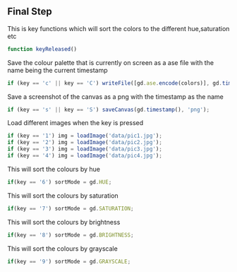 ## Final Step

This is key functions which will sort the colors to the different hue,saturation etc

```js
function keyReleased()
```

Save the colour palette that is currently on screen as a ase file with the name being the current timestamp

```js
if (key == 'c' || key == 'C') writeFile([gd.ase.encode(colors)], gd.timestamp(), 'ase');
```

Save a screenshot of the canvas as a png with the timestamp as the name

```js
if (key == 's' || key == 'S') saveCanvas(gd.timestamp(), 'png');
```

Load different images when the key is pressed

```js
if (key == '1') img = loadImage('data/pic1.jpg');
if (key == '2') img = loadImage('data/pic2.jpg');
if (key == '3') img = loadImage('data/pic3.jpg');
if (key == '4') img = loadImage('data/pic4.jpg');
```

This will sort the colours by hue

```js
if(key == '6') sortMode = gd.HUE;
```

This will sort the colours by saturation

```js
if(key == '7') sortMode = gd.SATURATION;
```

This will sort the colours by brightness

```js
if(key == '8') sortMode = gd.BRIGHTNESS;
```

This will sort the colours by grayscale

```js
if(key == '9') sortMode = gd.GRAYSCALE;
```

